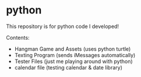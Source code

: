 # python
This repository is for python code I developed!

Contents: 
* Hangman Game and Assets (uses python turtle)
* Texting Program (sends iMessages automatically)
* Tester Files (just me playing around with python)
* calendar file (testing calendar & date library)
